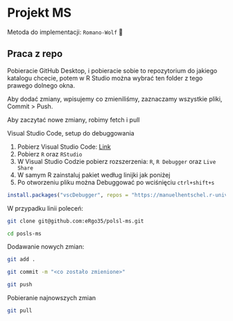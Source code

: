 # Projekt MS

Metoda do implementacji: `Romano-Wolf` :wolf:

## Praca z repo

Pobieracie GitHub Desktop, i pobieracie sobie to repozytorium do jakiego katalogu chcecie,
potem w R Studio można wybrać ten folder z tego prawego dolnego okna.

Aby dodać zmiany, wpisujemy co zmieniliśmy, zaznaczamy wszystkie pliki, Commit > Push.

Aby zaczytać nowe zmiany, robimy fetch i pull

Visual Studio Code, setup do debuggowania

1. Pobierz Visual Studio Code: [Link](https://code.visualstudio.com/)
2. Pobierz `R` oraz `RStudio`
3. W Visual Studio Codzie pobierz rozszerzenia: `R`, `R Debugger` oraz `Live Share`
4. W samym R zainstaluj pakiet według linijki jak poniżej
5. Po otworzeniu pliku można Debuggować po wciśnięciu `ctrl+shift+s`

```R
install.packages("vscDebugger", repos = "https://manuelhentschel.r-universe.dev")
```


W przypadku linii poleceń:

```sh
git clone git@github.com:eRgo35/polsl-ms.git
```

```sh
cd posls-ms
```

Dodawanie nowych zmian:

```sh
git add .
```

```sh
git commit -m "<co zostało zmienione>"
```

```sh
git push
```

Pobieranie najnowszych zmian

```sh
git pull
```
